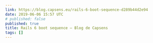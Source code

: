 ```yaml
---
link: https://blog.capsens.eu/rails-6-boot-sequence-d289b44d2e94
date: 2019-06-06 15:57 UTC
# published: false
published: true
title: Rails 6 boot sequence – Blog de Capsens
tags: []
---
```



